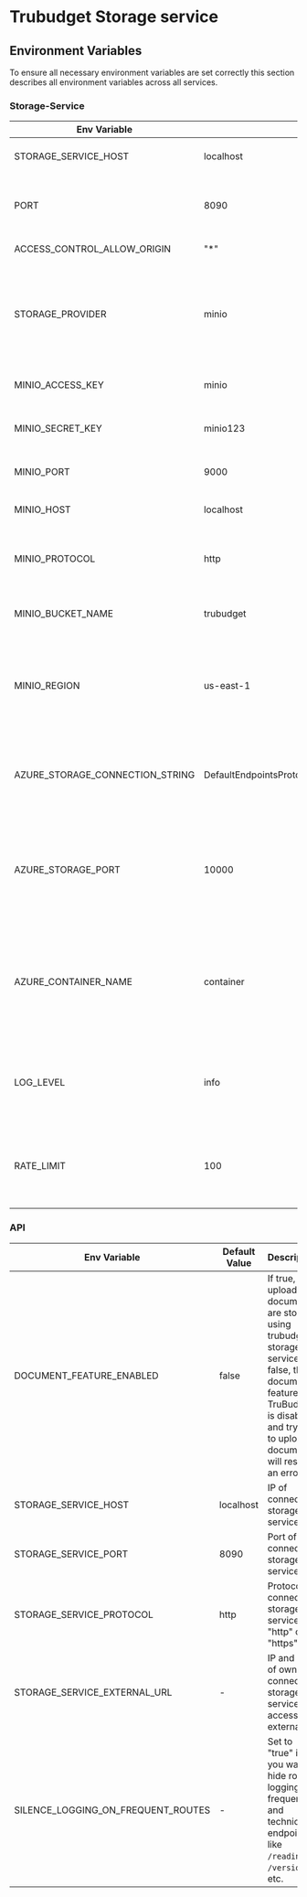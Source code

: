 # Trubudget Storage service

## Environment Variables

To ensure all necessary environment variables are set correctly this section describes all environment variables across
all services.

### Storage-Service

| Env Variable                    | Default Value                                                                                                                                                                                                                                                                                    | Description                                                                                        |
| ------------------------------- | ------------------------------------------------------------------------------------------------------------------------------------------------------------------------------------------------------------------------------------------------------------------------------------------------ | -------------------------------------------------------------------------------------------------- |
| STORAGE_SERVICE_HOST            | localhost                                                                                                                                                                                                                                                                                        | IP address of storage service                                                                      |
| PORT                            | 8090                                                                                                                                                                                                                                                                                             | The port used to expose the storage service                                                        |
| ACCESS_CONTROL_ALLOW_ORIGIN     | "\*"                                                                                                                                                                                                                                                                                             | CORS configuration                                                                                 |
| STORAGE_PROVIDER                | minio                                                                                                                                                                                                                                                                                            | Set to `azure-storage` if you use Azure Storage Account, otherwise defaults to `minio`             |
| MINIO_ACCESS_KEY                | minio                                                                                                                                                                                                                                                                                            | Access key for Minio server                                                                        |
| MINIO_SECRET_KEY                | minio123                                                                                                                                                                                                                                                                                         | Secret (Password) for Minio server                                                                 |
| MINIO_PORT                      | 9000                                                                                                                                                                                                                                                                                             | Port of connected Minio                                                                            |
| MINIO_HOST                      | localhost                                                                                                                                                                                                                                                                                        | IP address of connected Minio server                                                               |
| MINIO_PROTOCOL                  | http                                                                                                                                                                                                                                                                                             | Protocol of connected Minio server. "http" or "https"                                              |
| MINIO_BUCKET_NAME               | trubudget                                                                                                                                                                                                                                                                                        | Bucket name of the connected Minio server                                                          |
| MINIO_REGION                    | us-east-1                                                                                                                                                                                                                                                                                        | Region where the bucket is created. This parameter is optional. Default value is us-east-1.        |
| AZURE_STORAGE_CONNECTION_STRING | DefaultEndpointsProtocol=http;AccountName=devstoreaccount1;AccountKey=Eby8vdM02xNOcqFlqUwJPLlmEtlCDXJ1OUzFT50uSRZ6IFsuFq2UVErCz4I6tq/K1SZFPTOtr/KBHBeksoGMGw==;BlobEndpoint=http://host.docker.internal:10000/devstoreaccount1;QueueEndpoint=http://host.docker.internal:10001/devstoreaccount1; | Connection string for Azure blob storage on Azure or locally on Azurite                            |
| AZURE_STORAGE_PORT              | 10000                                                                                                                                                                                                                                                                                            | Port on which Azurite is running. Required only with local development environment                 |
| AZURE_CONTAINER_NAME            | container                                                                                                                                                                                                                                                                                        | Container name of the connected Azure blob storage. Container will be created if it doesn't exists |
| LOG_LEVEL                       | info                                                                                                                                                                                                                                                                                             | Defines the log output. Supported levels are `trace`, `debug`, `info`, `warn`, `error`, `fatal`    |
| RATE_LIMIT                      | 100                                                                                                                                                                                                                                                                                              | Defines the limit each IP to {RATE_LIMIT} requests per windowMs (1 minute)                         |

### API

| Env Variable                       | Default Value | Description                                                                                                                                                                                     |
| ---------------------------------- | ------------- | ----------------------------------------------------------------------------------------------------------------------------------------------------------------------------------------------- |
| DOCUMENT_FEATURE_ENABLED           | false         | If true, all uploaded documents are stored using trubudget's storage-service. If false, the document feature of TruBudget is disabled, and trying to upload a document will result in an error. |
| STORAGE_SERVICE_HOST               | localhost     | IP of connected storage service                                                                                                                                                                 |
| STORAGE_SERVICE_PORT               | 8090          | Port of connected storage service                                                                                                                                                               |
| STORAGE_SERVICE_PROTOCOL           | http          | Protocol of connected storage service. "http" or "https"                                                                                                                                        |
| STORAGE_SERVICE_EXTERNAL_URL       | -             | IP and port of own connected storage service accessible externally                                                                                                                              |
| SILENCE_LOGGING_ON_FREQUENT_ROUTES | -             | Set to "true" if you want to hide route logging on frequent and technical endpoints like `/readiness`, `/version`, etc.                                                                         |
